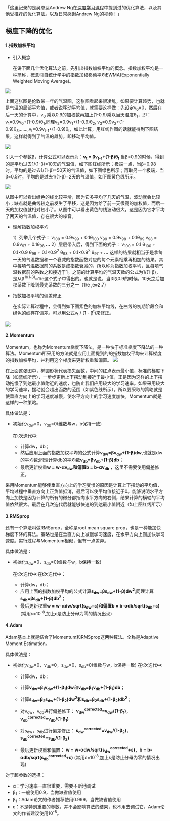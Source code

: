 「这里记录的是吴恩达Andrew Ng在[深度学习课程](http://mooc.study.163.com/learn/2001281003?tid=2001391036#/learn/content?type=detail&id=2001701052)中提到过的优化算法，以及其他受推荐的优化算法。以及日常感谢Andrew Ng的视频！」


## 梯度下降的优化

#### 1.指数加权平均

+ 引入概念

    在讲下面几个优化算法之前，先引出指数加权平均的概念。指数加权平均是一种简称，概念引自统计学中的指数加权移动平均EWMA(Exponentially Weighted Moving Average)。

![](http://upload-images.jianshu.io/upload_images/2759738-e625b7a8b0d9c5e8.png?imageMogr2/auto-orient/strip%7CimageView2/2/w/1240)

   上面这张图是伦敦某一年的气温图，这张图看起来很凌乱，如果要计算趋势，也就是气温的局部平均值，或者说移动平均值，就需要这样做：先设定v<sub>0</sub>=0，然后在后一天的计算中，v<sub>0</sub> 乘以0.9的加权数再加上(1-0.9)乘以当天温度θ<sub>1</sub>，即：v<sub>1</sub>=0.9v<sub>0</sub>+(1-0.9)θ<sub>1</sub>,同理v<sub>2</sub>=0.9v<sub>1</sub>+(1-0.9)θ<sub>2</sub>, v<sub>3</sub>=0.9v<sub>2</sub>+(1-0.9)θ<sub>3</sub>,......,v<sub>t</sub>=0.9v<sub>t-1</sub>+(1-0.9)θ<sub>t</sub>，如此计算，用红线作图的话就能得到下图结果，这样就得到了气温的趋势，即移动平均值。

![](http://upload-images.jianshu.io/upload_images/2759738-c9c96628e683459c.png?imageMogr2/auto-orient/strip%7CimageView2/2/w/1240)

   引入一个参数β，计算公式可以表示为：**v<sub>t</sub> = βv<sub>t-1</sub>+(1-β)θ<sub>t</sub>**
当β=0.9的时候，得到的是平均过去1/(1-β)=10天的气温值，如下图红线所示；极端一点，当β=0.98时，平均的是过去1/(1-β)=50天的气温值，如下图绿色所示；再取另一个极端，当β=0.5时，平均的是过去1/(1-β)=2天的气温值，如下图黄色线所示。

![](http://upload-images.jianshu.io/upload_images/2759738-419d341ea64144c0.png?imageMogr2/auto-orient/strip%7CimageView2/2/w/1240)

   从图中可以看出绿色的线比较平滑，因为它多平均了几天的气温，波动就会比较小；缺点就是曲线较之前发生了平移，这是因为给了前一天很高的加权值，而后一天的加权值就相对较小了。从图中可以看出黄色的线波动很大，这是因为它才平均了两天的气温值，存在很大的噪音。

+ 理解指数加权平均

     1）列举几个式子：
     v<sub>100</sub> = 0.9v<sub>99</sub> + 0.1θ<sub>100</sub>
     v<sub>99</sub> = 0.9v<sub>98</sub> + 0.1θ<sub>99</sub>
     v<sub>98</sub> = 0.9v<sub>97</sub> + 0.1θ<sub>98</sub>
        **...**
      2）层层带入后，得到下面的式子：
     v<sub>100</sub> = 0.1 θ<sub>100</sub> + 0.1×0.9 θ<sub>99</sub> + 0.1×0.9<sup>2</sup> θ<sub>98</sub> + 0.1×0.9<sup>3</sup> θ<sub>97</sub> + **...**
     这样的结果就相当于是拿每一天的气温数据和一个衰减的指数函数对应的每个元素相乘再相加的结果。其中每项气温数据前的系数是成指数衰减的，所以称为指数加权平均，且每项气温数据前的系数之和接近于1。之前的计算平均的气温天数的公式为1/(1-β)，是从β<sup>1/(1-β)</sup>≈1/e这个式子中得出的。也就是说，当β取0.9的时候，10天之后加权系数下降到最先系数的三分之一（1/e ,e≈2.7）

+ 指数加权平均的偏差修正

    在实际计算过程中，会得到如下图紫色的加权平均线，在曲线的初期阶段会和绿色的线存在偏差。可以用公式v<sub>t</sub> / (1 - β<sup>t</sup>)来修正。

![](http://upload-images.jianshu.io/upload_images/2759738-8874cb0b6d66b477.png?imageMogr2/auto-orient/strip%7CimageView2/2/w/1240)

#### 2.Momentum

Momentum，也称为Momentum梯度下降法，是一种快于标准梯度下降法的一种算法。Momentum所采用的方法就是应用上面提到的的指数加权平均来计算梯度的指数加权平均，并利用这个梯度来更新权重和偏置。
![](https://upload-images.jianshu.io/upload_images/2759738-53ded56773405105.png?imageMogr2/auto-orient/strip%7CimageView2/2/w/854/format/webphttp://upload-images.jianshu.io/upload_images/2759738-53ded56773405105.png?imageMogr2/auto-orient/strip%7CimageView2/2/w/1240)

在上面这张图中，椭圆形状代表损失函数，中间的红点表示最小值，标准的梯度下降（如蓝线所示），一步步更新上下摆动到接近于最小值，正是因为这样的上下摆动拖慢了到达最小值附近的速度，也防止我们应用较大的学习速率。如果采用较大的学习速率，摆动就会超出函数的范围（如紫色线所示）。所以要采取的策略就是使垂直方向上的学习速度减慢，使水平方向上的学习速度加快。Momentum就是这样的一种策略。

具体做法是：
  - 初始化v<sub>dw</sub>=0，v<sub>db</sub>=0(维数与w，b保持一致)

    在t次迭代中:
    - 计算dw，db；
    - 然后应用上面的指数加权平均的公式计算**v<sub>dw</sub>=βv<sub>dw</sub>+(1-β)dw**,也就是dw的平均数;同理计算db的平均数**v<sub>db</sub>=βv<sub>db</sub>+(1-β)db**；
    - 最后更新权重**w = w-αv<sub>dw</sub>**和偏置**b = b-αv<sub>db</sub>** ，这里不需要使用偏差修正。

采用Momentum能够使垂直方向上的学习变慢的原因是计算上下摆动的平均值，平均过程中垂直方向上正负值抵消，最后可以使平均值接近于0。能够说明水平方向上加快是因为计算的所有的微分都指向水平方向的右侧，结果计算的横轴的平均值依然很大。最后在几次迭代后就能够快速的到达最小值附近（如上图红线所示）

#### 3.RMSprop
还有一个算法叫做RMSprop，全称是root mean square prop，也是一种能加快梯度下降的算法。策略也是在垂直方向上减慢学习速度，在水平方向上则加快学习速度。实行过程与Momentum相似，但有一点差异。

具体做法是：

+ 初始化s<sub>dw</sub>=0，s<sub>db</sub>=0(维数与w，b保持一致)

   在t次迭代中:在t次迭代中：
  - 计算dw，db；
  - 应用上面的指数加权平均的公式计算**s<sub>dw</sub>=βs<sub>dw</sub>+(1-β)dw<sup>2</sup>**;同理计算**s<sub>db</sub>=βs<sub>db</sub>+(1-β)db<sup>2</sup>**；
  - 最后更新权重**w = w-αdw/sqrt(s<sub>dw</sub>+ε)**和偏置**b = b-αdb/sqrt(s<sub>db</sub>+ε)**
  (常用ε=10<sup>-8</sup>,加上ε是防止分母为零的情况出现)



#### 4.Adam
Adam基本上就是结合了Momentum和RMSprop这两种算法。全称是Adaptive Moment Estimation。

具体做法是：
+ 初始化v<sub>dw</sub>=0，v<sub>db</sub>=0，s<sub>dw</sub>=0，s<sub>db</sub>=0(维数与w，b保持一致)
  在t次迭代中:
  - 计算dw，db；
  - 计算**v<sub>dw</sub>=β<sub>1</sub>v<sub>dw</sub>+(1-β<sub>1</sub>)dw**和**v<sub>db</sub>=β<sub>1</sub>v<sub>db</sub>+(1-β<sub>1</sub>)db**；
  - 计算**s<sub>dw</sub>=β<sub>2</sub>s<sub>dw</sub>+(1-β<sub>2</sub>)dw<sup>2</sup>**和**s<sub>db</sub>=β<sub>2</sub>s<sub>db</sub>+(1-β<sub>2</sub>)db<sup>2</sup>**；
  - 对v<sub>dw</sub>，v<sub>db</sub>进行偏差修正：
     **v<sub>dw</sub><sup>corrected</sup>=v<sub>dw</sub>/(1-β<sub>1</sub>)**，**v<sub>db</sub><sup>corrected</sup>=v<sub>db</sub>/(1-β<sub>1</sub>)**
  - 对s<sub>dw</sub>，s<sub>db</sub>进行偏差修正：
     **s<sub>dw</sub><sup>corrected</sup>=v<sub>dw</sub>/(1-β<sub>2</sub>)**，**s<sub>db</sub><sup>corrected</sup>=s<sub>db</sub>/(1-β<sub>2</sub>)**

  - 最后更新权重和偏置：
    **w = w-αdw/sqrt(s<sub>dw</sub><sup>corrected</sup>+ε)**，**b = b-αdb/sqrt(s<sub>db</sub><sup>corrected</sup>+ε)**
    (常用ε=10<sup>-8</sup>,加上ε是防止分母为零的情况出现)

对于超参数的选择：
- α：学习速率一直很重要，需要不断地调试
- β<sub>1</sub>：一般使用0.9，当做缺省值使用
- β<sub>1</sub>：Adam论文的作者推荐使用0.999，当做缺省值使用
- ε：不是特别重要的参数，并不会影响算法的结果，也不用去调试它，Adam论文的作者建议使用10<sup>-8</sup>。

